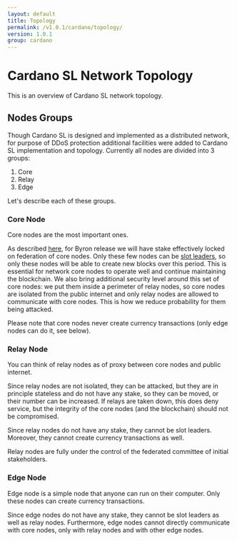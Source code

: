 ```yaml
---
layout: default
title: Topology
permalink: /v1.0.1/cardano/topology/
version: 1.0.1
group: cardano
---
```

<!-- Reviewed at ba744590c89d8ffa6d6f0919ec11f52202a6d8f2 -->

# Cardano SL Network Topology

This is an overview of Cardano SL network topology.

## Nodes Groups

Though Cardano SL is designed and implemented as a distributed network, for purpose of DDoS protection
additional facilities were added to Cardano SL implementation and topology. Currently all nodes are
divided into 3 groups:

1. Core
2. Relay
3. Edge

Let's describe each of these groups.

### Core Node

Core nodes are the most important ones.

As described [here](/timeline/bootstrap/#stake-locking), for Byron release we will have stake effectively
locked on federation of core nodes. Only these few nodes can be [slot leaders](/glossary/#slot-leader), so
only these nodes will be able to create new blocks over this period. This is essential for network core nodes to
operate well and continue maintaining the blockchain. We also bring additional security level around this set
of core nodes: we put them inside a perimeter of relay nodes, so core nodes are isolated from the public
internet and only relay nodes are allowed to communicate with core nodes. This is how we reduce probability
for them being attacked.

Please note that core nodes never create currency transactions (only edge nodes can do it, see below).

### Relay Node

You can think of relay nodes as of proxy between core nodes and public internet.

Since relay nodes are not isolated, they can be attacked, but they are in principle stateless and do not have
any stake, so they can be moved, or their number can be increased. If relays are taken down, this does deny
service, but the integrity of the core nodes (and the blockchain) should not be compromised.

Since relay nodes do not have any stake, they cannot be slot leaders. Moreover, they cannot create currency
transactions as well.

Relay nodes are fully under the control of the federated committee of initial stakeholders.

### Edge Node

Edge node is a simple node that anyone can run on their computer. Only these nodes can create currency
transactions.

Since edge nodes do not have any stake, they cannot be slot leaders as well as relay nodes. Furthermore,
edge nodes cannot directly communicate with core nodes, only with relay nodes and with other edge nodes.
